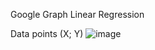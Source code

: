 Google Graph Linear Regression


Data points (X; Y)
![image](https://user-images.githubusercontent.com/46372074/120939086-dae02100-c71e-11eb-988c-2681460c48ed.png)
